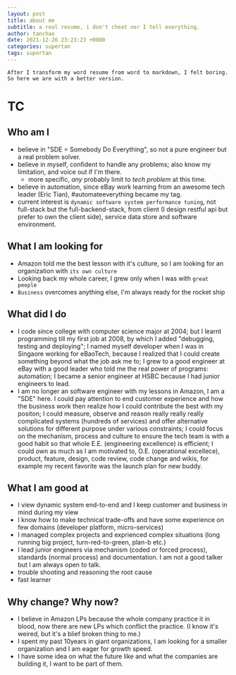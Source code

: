 ```yaml
---
layout: post
title: about me
subtitle: a real resume, i don't cheat nor I tell everything.
author: tanchao
date: 2021-12-26 23:23:23 +0800
categories: supertan
tags: supertan
---
```


```
After I transform my word resume from word to markdown, I felt boring.
So here we are with a better version.
```

# TC

## Who am I

* believe in "SDE = Somebody Do Everything", so not a pure engineer but a real problem solver.
* believe in myself, confident to handle any problems; also know my limitation, and voice out if I'm there.
  * more specific, *any* probably limit to *tech problem* at this time.
* believe in automation, since eBay work learning from an awesome tech leader (Eric Tian), #automateeverything became my tag.
* current interest is `dynamic software system performance tuning`, not full-stack but the full-backend-stack, from client (I design restful api but prefer to own the client side), service data store and software environment.

## What I am looking for

* Amazon told me the best lesson with it's culture, so I am looking for an organization with `its own culture`
* Looking back my whole career, I grew only when I was with `great people`
* `Business` overcomes anything else, I'm always ready for the rocket ship

## What did I do

* I code since college with computer science major at 2004; but I learnt programming till my first job at 2008, by which I added "debugging, testing and deploying"; I named myself developer when I was in Singaore working for eBaoTech, because I realized that I could create something beyond what the job ask me to; I grew to a good engineer at eBay with a good leader who told me the real power of programs: automation; I became a senior engineer at HSBC because I had junior engineers to lead.
* I am no longer an software engineer with my lessons in Amazon, I am a "SDE" here. I could pay attention to end customer experience and how the business work then realize how I could contribute the best with my positon; I could measure, observe and reason really really really complicated systems (hundreds of services) and offer alternative solutions for different purpose under various constraints; I could focus on the mechanism, process and culture to ensure the tech team is with a good habit so that whole E.E. (engineering excellence) is efficient; I could own as much as I am motivated to, O.E. (operational excellece), product, feature, design, code review, code change and wikis, for example my recent favorite was the launch plan for new buddy.

## What I am good at

* I view dynamic system end-to-end and I keep customer and business in mind during my view
* I know how to make technical trade-offs and have some experience on few domains (developer platform, micro-services)
* I managed complex projects and exprienced complex situations (long running big project, turn-red-to-green, plan-b etc.)
* I lead junior engineers via mechanism (coded or forced process), standards (normal process) and documentation. I am not a good talker but I am always open to talk.
* trouble shooting and reasoning the root cause
* fast learner

## Why change? Why now?

* I believe in Amazon LPs because the whole company practice it in blood, now there are new LPs which conflict the practice. (I know it's weired, but it's a blief broken thing to me.)
* I spent my past 10years in giant organizations, I am looking for a smaller organization and I am eager for growth speed.
* I have some idea on what the future like and what the companies are building it, I want to be part of them.